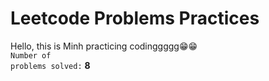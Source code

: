 # Leetcode Problems Practices

Hello, this is Minh practicing codinggggg😁😁
<br/>
<code>Number of problems solved:</code> **8**
